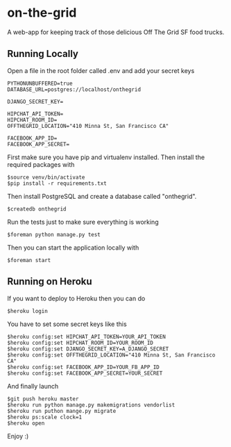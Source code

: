 on-the-grid
===========

A web-app for keeping track of those delicious Off The Grid SF food trucks.

## Running Locally

Open a file in the root folder called .env and add your secret keys

    PYTHONUNBUFFERED=true
    DATABASE_URL=postgres://localhost/onthegrid

    DJANGO_SECRET_KEY=

    HIPCHAT_API_TOKEN=
    HIPCHAT_ROOM_ID=
    OFFTHEGRID_LOCATION="410 Minna St, San Francisco CA"

    FACEBOOK_APP_ID=
    FACEBOOK_APP_SECRET=


First make sure you have pip and virtualenv installed. Then install the required packages with

    $source venv/bin/activate
    $pip install -r requirements.txt

Then install PostgreSQL and create a database called "onthegrid".

    $createdb onthegrid

Run the tests just to make sure everything is working

    $foreman python manage.py test

Then you can start the application locally with

    $foreman start

## Running on Heroku

If you want to deploy to Heroku then you can do

    $heroku login

You have to set some secret keys like this

    $heroku config:set HIPCHAT_API_TOKEN=YOUR_API_TOKEN
    $heroku config:set HIPCHAT_ROOM_ID=YOUR_ROOM_ID
    $heroku config:set DJANGO_SECRET_KEY=A_DJANGO_SECRET
    $heroku config:set OFFTHEGRID_LOCATION="410 Minna St, San Francisco CA"
    $heroku config:set FACEBOOK_APP_ID=YOUR_FB_APP_ID
    $heroku config:set FACEBOOK_APP_SECRET=YOUR_SECRET

And finally launch

    $git push heroku master
    $heroku run python manage.py makemigrations vendorlist
    $heroku run puthon mange.py migrate
    $heroku ps:scale clock=1
    $heroku open
    
Enjoy :)